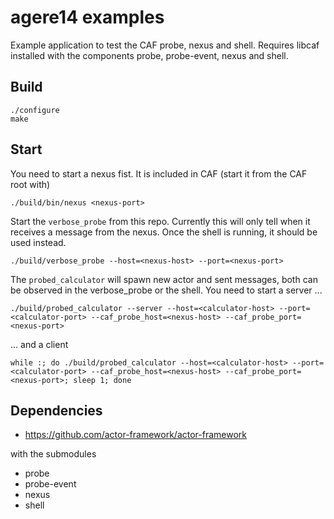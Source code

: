 agere14 examples
================

Example application to test the CAF probe, nexus and shell.
Requires libcaf installed with the components probe, probe-event, nexus and shell.

Build
-----

 ```
./configure
 make
 ```


Start
----

You need to start a nexus fist.
It is included in CAF (start it from the CAF root with)
 ```
 ./build/bin/nexus <nexus-port>
 ```

Start the  ```verbose_probe``` from this repo.
Currently this will only tell when it receives a message from the nexus.
Once the shell is running, it should be used instead.
 ```
 ./build/verbose_probe --host=<nexus-host> --port=<nexus-port>
 ```

The ```probed_calculator``` will spawn new actor and sent messages,
both can be observed in the verbose_probe or the shell.
You need to start a server ...
```
./build/probed_calculator --server --host=<calculator-host> --port=<calculator-port> --caf_probe_host=<nexus-host> --caf_probe_port=<nexus-port>
```
... and a client
```
while :; do ./build/probed_calculator --host=<calculator-host> --port=<calculator-port> --caf_probe_host=<nexus-host> --caf_probe_port=<nexus-port>; sleep 1; done
```

Dependencies
------------

* https://github.com/actor-framework/actor-framework

with the submodules

* probe
* probe-event
* nexus
* shell

